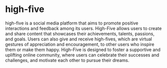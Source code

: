 # high-five
high-five is a social media platform that aims to promote positive interactions and feedback among its users. High-Five allows users to create and share content that showcases their achievements, talents, passions, and goals. Users can also give and receive high-fives, which are virtual gestures of appreciation and encouragement, to other users who inspire them or make them happy. High-Five is designed to foster a supportive and uplifting online community, where users can celebrate their successes and challenges, and motivate each other to pursue their dreams.
